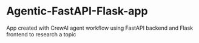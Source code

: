 # Agentic-FastAPI-Flask-app
App created with CrewAI agent workflow using FastAPI backend and Flask frontend to research a topic
